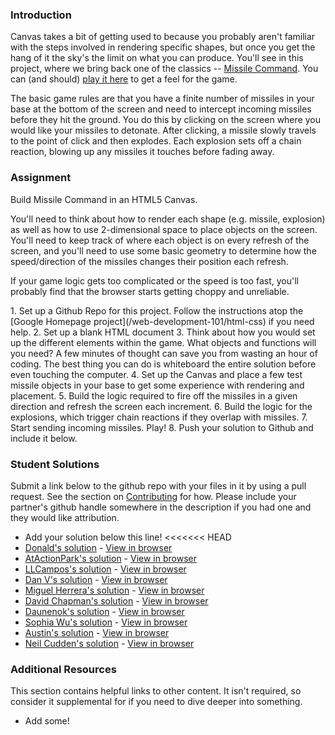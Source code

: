 ### Introduction
Canvas takes a bit of getting used to because you probably aren't familiar with the steps involved in rendering specific shapes, but once you get the hang of it the sky's the limit on what you can produce.  You'll see in this project, where we bring back one of the classics -- [Missile Command](http://en.wikipedia.org/wiki/Missile_Command).  You can (and should) [play it here](http://my.ign.com/atari/missile-command) to get a feel for the game.

The basic game rules are that you have a finite number of missiles in your base at the bottom of the screen and need to intercept incoming missiles before they hit the ground.  You do this by clicking on the screen where you would like your missiles to detonate.  After clicking, a missile slowly travels to the point of click and then explodes.  Each explosion sets off a chain reaction, blowing up any missiles it touches before fading away.

### Assignment

Build Missile Command in an HTML5 Canvas.

You'll need to think about how to render each shape (e.g. missile, explosion) as well as how to use 2-dimensional space to place objects on the screen.  You'll need to keep track of where each object is on every refresh of the screen, and you'll need to use some basic geometry to determine how the speed/direction of the missiles changes their position each refresh.

If your game logic gets too complicated or the speed is too fast, you'll probably find that the browser starts getting choppy and unreliable.

<div class="lesson-content__panel" markdown="1">
1. Set up a Github Repo for this project.  Follow the instructions atop the [Google Homepage project](/web-development-101/html-css) if you need help.
2. Set up a blank HTML document
3. Think about how you would set up the different elements within the game.  What objects and functions will you need? A few minutes of thought can save you from wasting an hour of coding.  The best thing you can do is whiteboard the entire solution before even touching the computer.
4. Set up the Canvas and place a few test missile objects in your base to get some experience with rendering and placement.
5. Build the logic required to fire off the missiles in a given direction and refresh the screen each increment.
6. Build the logic for the explosions, which trigger chain reactions if they overlap with missiles.
7. Start sending incoming missiles.  Play!
8. Push your solution to Github and include it below.
</div>

### Student Solutions
Submit a link below to the github repo with your files in it by using a pull request.  See the section on [Contributing](http://github.com/TheOdinProject/curriculum/blob/master/contributing.md) for how.  Please include your partner's github handle somewhere in the description if you had one and they would like attribution.

* Add your solution below this line!
<<<<<<< HEAD
* [Donald's solution](https://github.com/donaldali/odin-js-jquery/tree/master/missile_command) - [View in browser](http://htmlpreview.github.io/?https://github.com/donaldali/odin-js-jquery/blob/master/missile_command/index.html "Missile Command")
* [AtActionPark's solution](https://github.com/AtActionPark/odin_missile_command) - [View in browser](http://htmlpreview.github.io/?https://github.com/AtActionPark/odin_missile_command/blob/master/index.html)
* [LLCampos's solution](https://github.com/LLCampos/missile_command) - [View in browser](http://htmlpreview.github.io/?https://github.com/LLCampos/missile_command/blob/master/index.html)
* [Dan V's solution](https://github.com/vickerdj/missilecommand) - [View in browser](http://vickerdj.github.io/missilecommand/)
* [Miguel Herrera's solution](https://github.com/migueloherrera/js-missile) - [View in browser](http://htmlpreview.github.io/?https://github.com/migueloherrera/js-missile/blob/master/index.html)
* [David Chapman's solution](https://github.com/davidchappy/missile-command) - [View in browser](http://missile-command.dachapman.com/)
* [Daunenok's solution](https://github.com/daunenok/missile) - [View in browser](https://daunenok.github.io/missile/)
* [Sophia Wu's solution](https://github.com/SophiaLWu/missile-command) - [View in browser](https://sophialwu.github.io/missile-command/)
* [Austin's solution](https://github.com/CouchofTomato/commie-command) - [View in browser](https://couchoftomato.github.io/commie-command/)
* [Neil Cudden's solution](https://github.com/ncud4bloc/MissileCommand/) - [View in browser](https://ncud4bloc.github.io/MissileCommand/HTML/indexMC.html)

### Additional Resources
This section contains helpful links to other content. It isn't required, so consider it supplemental for if you need to dive deeper into something.

* Add some!
